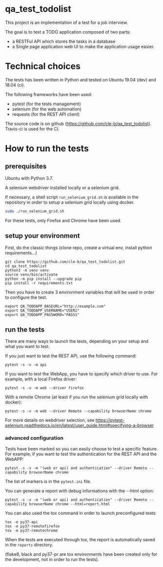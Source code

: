 # qa_test_todolist

This project is an implementation of a test for a job interview.

The goal is to test a TODO application composed of two parts:
  * a RESTFul API which stores the tasks in a database 
  *  a Single page application web UI to make the application usage easier.

# Technical choices

The tests has been written in Python and tested on Ubuntu 19.04 (dev) and 18.04 (ci).

The following frameworks have been used:
  - pytest (for the tests management)
  - selenium (for the web automation)
  - requests (for the REST API client)

The source code is on github (https://github.com/cle-b/qa_test_todolist). Travis-ci is used for the CI.

# How to run the tests

## prerequisites

Ubuntu with Python 3.7.

A selenium webdriver installed locally or a selenium grid. 

If necessary, a shell script `run_selenium_grid.sh` is available in the repository in order to setup a selenium grid locally using docker.

```sh
sudo ./run_selenium_grid.sh
```

For these tests, only Firefox and Chrome have been used.

## setup your environment

First, do the classic things (clone repo, create a virtual env, install python requirements...)

```
git clone https://github.com/cle-b/qa_test_todolist.git
cd qa_test_todolist
python3 -m venv venv
source venv/bin/activate
python -m pip install --upgrade pip
pip install -r requirements.txt
```

Then you have to create 3 environment variables that will be used in order to configure the test.

```
export QA_TODOAPP_BASEURL="http://example.com"
export QA_TODOAPP_USERNAME="USER1"
export QA_TODOAPP_PASSWORD="PASS1"
```

## run the tests

There are many ways to launch the tests, depending on your setup and what you want to test.

If you just want to test the REST API, use the following command:

```
pytest -s -v -m api 
```

If you want to test the WebApp, you have to specify which driver to use. For example, with a local Firefox driver:

```
pytest -s -v -m web --driver firefox
```

With a remote Chrome (at least if you run the selenium grid locally with docker):

```
pytest -s -v -m web --driver Remote --capability browserName chrome
```

For more details on webdriver selection, see https://pytest-selenium.readthedocs.io/en/latest/user_guide.html#specifying-a-browser

### advanced configuration

Tests have been marked so you can easily choose to test a specific feature. For example, if you want to test the authentication for the REST API and the WebAPP:

```
pytest -s -v -m "(web or api) and authentication" --driver Remote --capability browserName chrome
```

The list of markers is in the `pytest.ini` file.

You can generate a report with debug informations with the --html option:

```
pytest -s -v -m "(web or api) and authentication" --driver Remote --capability browserName chrome --html=report.html
```

You can also used the tox command in order to launch preconfigured tests:

```
tox -e py37-api
tox -e py37-remotefirefox
tox -e py37-remotechrome
```

When the tests are executed through tox, the report is automatically saved in the `reports` directory.

(flake8, black and py37-pr are tox environments have been created only for the development, not in order to run the tests).
